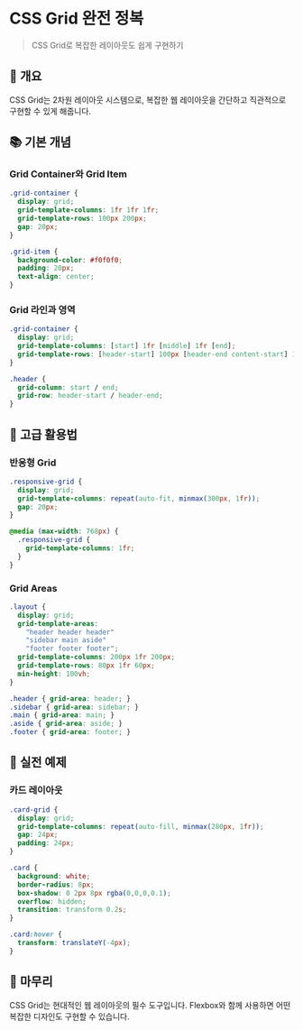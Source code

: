 # CSS Grid 완전 정복

> CSS Grid로 복잡한 레이아웃도 쉽게 구현하기

## 🎯 개요

CSS Grid는 2차원 레이아웃 시스템으로, 복잡한 웹 레이아웃을 간단하고 직관적으로 구현할 수 있게 해줍니다.

## 📚 기본 개념

### Grid Container와 Grid Item

```css
.grid-container {
  display: grid;
  grid-template-columns: 1fr 1fr 1fr;
  grid-template-rows: 100px 200px;
  gap: 20px;
}

.grid-item {
  background-color: #f0f0f0;
  padding: 20px;
  text-align: center;
}
```

### Grid 라인과 영역

```css
.grid-container {
  display: grid;
  grid-template-columns: [start] 1fr [middle] 1fr [end];
  grid-template-rows: [header-start] 100px [header-end content-start] 1fr [content-end];
}

.header {
  grid-column: start / end;
  grid-row: header-start / header-end;
}
```

## 🔧 고급 활용법

### 반응형 Grid

```css
.responsive-grid {
  display: grid;
  grid-template-columns: repeat(auto-fit, minmax(300px, 1fr));
  gap: 20px;
}

@media (max-width: 768px) {
  .responsive-grid {
    grid-template-columns: 1fr;
  }
}
```

### Grid Areas

```css
.layout {
  display: grid;
  grid-template-areas: 
    "header header header"
    "sidebar main aside"
    "footer footer footer";
  grid-template-columns: 200px 1fr 200px;
  grid-template-rows: 80px 1fr 60px;
  min-height: 100vh;
}

.header { grid-area: header; }
.sidebar { grid-area: sidebar; }
.main { grid-area: main; }
.aside { grid-area: aside; }
.footer { grid-area: footer; }
```

## 🚀 실전 예제

### 카드 레이아웃

```css
.card-grid {
  display: grid;
  grid-template-columns: repeat(auto-fill, minmax(280px, 1fr));
  gap: 24px;
  padding: 24px;
}

.card {
  background: white;
  border-radius: 8px;
  box-shadow: 0 2px 8px rgba(0,0,0,0.1);
  overflow: hidden;
  transition: transform 0.2s;
}

.card:hover {
  transform: translateY(-4px);
}
```

## 📝 마무리

CSS Grid는 현대적인 웹 레이아웃의 필수 도구입니다. Flexbox와 함께 사용하면 어떤 복잡한 디자인도 구현할 수 있습니다.
